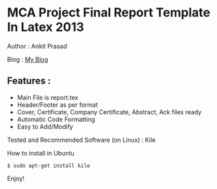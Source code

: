 MCA Project Final Report Template In Latex 2013
================================

Author : Ankit Prasad

Blog : [My Blog](http://ankit4u3.wordpress.com/)




Features :
---------------
- Main File is report.tex
- Header/Footer as per format
- Cover, Certificate, Company Certificate, Abstract, Ack files ready
- Automatic Code Formatting
- Easy to Add/Modify

Tested and Recommended Software (on Linux) : Kile

How to install in Ubuntu 

    $ sudo apt-get install kile

Enjoy!